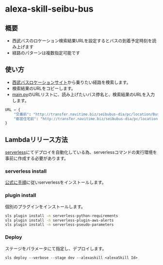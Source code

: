 # alexa-skill-seibu-bus
## 概要
- 西武バスのロケーション検索結果URLを設定するとバスの到着予定時刻を読み上げます
- 経路のパターンは複数指定可能です

## 使い方
- [西武バスロケーションサイト](http://transfer.navitime.biz/seibubus-dia/pc/map/Top?window=busLocation)から乗りたい経路を検索します。
- 検索結果のURLをコピーします。
- [main.py](/main.py)のURLリストに、読み上げたいバス停名と、検索結果のURLを入力します。
```python
URL = {
    "交番前": "http://transfer.navitime.biz/seibubus-dia/pc/location/BusLocationResult?startId=00110462&goalId=00110468",
    "都営住宅前": "http://transfer.navitime.biz/seibubus-dia/pc/location/BusLocationResult?startId=00110450&goalId=00110468"
}
```

## Lambdaリリース方法
[serverless](https://serverless.com/)にてデプロイを自動化している為、serverlessコマンドの実行環境を事前に作成する必要があります。

### serverless install
[公式に手順](https://github.com/serverless/serverless#quick-start)に従いserverlessをインストールします。

### plugin install
個別のプラグインをインストールします。
```bash
sls plugin install -n serverless-python-requirements
sls plugin install -n serverless-plugin-aws-alerts
sls plugin install -n serverless-pseudo-parameters
```

### Deploy
ステージをパラメータにて指定し、デプロイします。
```
sls deploy --verbose --stage dev --alexaskill <alexaSkill Id>
```
